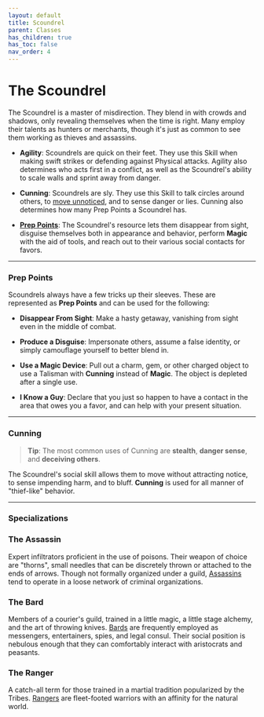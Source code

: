 ```yaml
---
layout: default
title: Scoundrel
parent: Classes
has_children: true
has_toc: false
nav_order: 4
---
```


# The Scoundrel

The Scoundrel is a master of misdirection. They blend in with crowds and shadows, only revealing themselves when the time is right. Many employ their talents as hunters or merchants, though it's just as common to see them working as thieves and assassins.

- **<span style="color: {{ site.scoundrel_color }}">Agility</span>**: Scoundrels are quick on their feet. They use this Skill when making swift strikes or defending against Physical attacks. Agility also determines who acts first in a conflict, as well as the Scoundrel's ability to scale walls and sprint away from danger.

- **<span style="color: {{ site.scoundrel_color }}">Cunning</span>**: Scoundrels are sly. They use this Skill to talk circles around others, to [move unnoticed](../../gameplay/exploration/stealth.md), and to sense danger or lies. Cunning also determines how many Prep Points a Scoundrel has.

- **[Prep Points](#prep-points)**: The Scoundrel's resource lets them disappear from sight, disguise themselves both in appearance and behavior, perform **<span style="color: {{ site.mage_color }}">Magic</span>** with the aid of tools, and reach out to their various social contacts for favors.

---

### Prep Points

Scoundrels always have a few tricks up their sleeves. These are represented as **Prep Points** and can be used for the following:

- **Disappear From Sight**: Make a hasty getaway, vanishing from sight even in the middle of combat.

- **Produce a Disguise**: Impersonate others, assume a false identity, or simply camouflage yourself to better blend in.

- **Use a Magic Device**: Pull out a charm, gem, or other charged object to use a Talisman with **<span style="color: {{ site.scoundrel_color }}">Cunning</span>** instead of **<span style="color: {{ site.mage_color }}">Magic</span>**. The object is depleted after a single use.

- **I Know a Guy**: Declare that you just so happen to have a contact in the area that owes you a favor, and can help with your present situation.

---

### Cunning

> **Tip**: The most common uses of Cunning are **stealth**, **danger sense**, and **deceiving others**.

The Scoundrel's social skill allows them to move without attracting notice, to sense impending harm, and to bluff. **<span style="color: {{ site.scoundrel_color }}">Cunning</span>** is used for all manner of "thief-like" behavior.

---

### Specializations

### <span style="color: {{ site.scoundrel_color }}">The Assassin</span>

Expert infiltrators proficient in the use of poisons. Their weapon of choice are "thorns", small needles that can be discretely thrown or attached to the ends of arrows. Though not formally organized under a guild, [Assassins](../../more/specializations/assassin.html) tend to operate in a loose network of criminal organizations.

### <span style="color: {{ site.scoundrel_color }}">The Bard</span>

Members of a courier's guild, trained in a little magic, a little stage alchemy, and the art of throwing knives. [Bards](../../more/specializations/bard.html) are frequently employed as messengers, entertainers, spies, and legal consul. Their social position is nebulous enough that they can comfortably interact with aristocrats and peasants.

### <span style="color: {{ site.scoundrel_color }}">The Ranger</span>

A catch-all term for those trained in a martial tradition popularized by the Tribes. [Rangers](../../more/specializations/ranger.html) are fleet-footed warriors with an affinity for the natural world.
